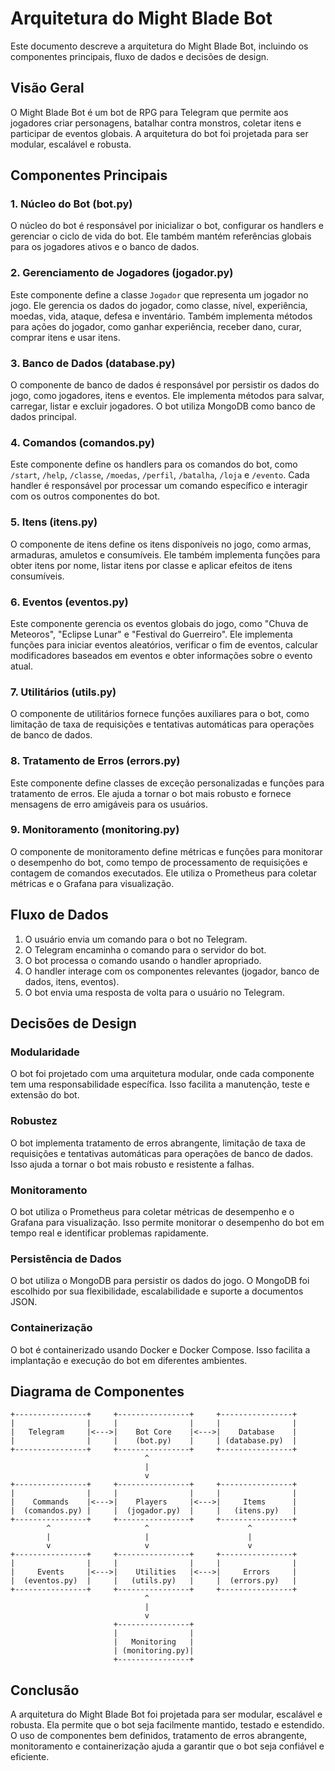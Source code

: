 # Arquitetura do Might Blade Bot

Este documento descreve a arquitetura do Might Blade Bot, incluindo os componentes principais, fluxo de dados e decisões de design.

## Visão Geral

O Might Blade Bot é um bot de RPG para Telegram que permite aos jogadores criar personagens, batalhar contra monstros, coletar itens e participar de eventos globais. A arquitetura do bot foi projetada para ser modular, escalável e robusta.

## Componentes Principais

### 1. Núcleo do Bot (bot.py)

O núcleo do bot é responsável por inicializar o bot, configurar os handlers e gerenciar o ciclo de vida do bot. Ele também mantém referências globais para os jogadores ativos e o banco de dados.

### 2. Gerenciamento de Jogadores (jogador.py)

Este componente define a classe `Jogador` que representa um jogador no jogo. Ele gerencia os dados do jogador, como classe, nível, experiência, moedas, vida, ataque, defesa e inventário. Também implementa métodos para ações do jogador, como ganhar experiência, receber dano, curar, comprar itens e usar itens.

### 3. Banco de Dados (database.py)

O componente de banco de dados é responsável por persistir os dados do jogo, como jogadores, itens e eventos. Ele implementa métodos para salvar, carregar, listar e excluir jogadores. O bot utiliza MongoDB como banco de dados principal.

### 4. Comandos (comandos.py)

Este componente define os handlers para os comandos do bot, como `/start`, `/help`, `/classe`, `/moedas`, `/perfil`, `/batalha`, `/loja` e `/evento`. Cada handler é responsável por processar um comando específico e interagir com os outros componentes do bot.

### 5. Itens (itens.py)

O componente de itens define os itens disponíveis no jogo, como armas, armaduras, amuletos e consumíveis. Ele também implementa funções para obter itens por nome, listar itens por classe e aplicar efeitos de itens consumíveis.

### 6. Eventos (eventos.py)

Este componente gerencia os eventos globais do jogo, como "Chuva de Meteoros", "Eclipse Lunar" e "Festival do Guerreiro". Ele implementa funções para iniciar eventos aleatórios, verificar o fim de eventos, calcular modificadores baseados em eventos e obter informações sobre o evento atual.

### 7. Utilitários (utils.py)

O componente de utilitários fornece funções auxiliares para o bot, como limitação de taxa de requisições e tentativas automáticas para operações de banco de dados.

### 8. Tratamento de Erros (errors.py)

Este componente define classes de exceção personalizadas e funções para tratamento de erros. Ele ajuda a tornar o bot mais robusto e fornece mensagens de erro amigáveis para os usuários.

### 9. Monitoramento (monitoring.py)

O componente de monitoramento define métricas e funções para monitorar o desempenho do bot, como tempo de processamento de requisições e contagem de comandos executados. Ele utiliza o Prometheus para coletar métricas e o Grafana para visualização.

## Fluxo de Dados

1. O usuário envia um comando para o bot no Telegram.
2. O Telegram encaminha o comando para o servidor do bot.
3. O bot processa o comando usando o handler apropriado.
4. O handler interage com os componentes relevantes (jogador, banco de dados, itens, eventos).
5. O bot envia uma resposta de volta para o usuário no Telegram.

## Decisões de Design

### Modularidade

O bot foi projetado com uma arquitetura modular, onde cada componente tem uma responsabilidade específica. Isso facilita a manutenção, teste e extensão do bot.

### Robustez

O bot implementa tratamento de erros abrangente, limitação de taxa de requisições e tentativas automáticas para operações de banco de dados. Isso ajuda a tornar o bot mais robusto e resistente a falhas.

### Monitoramento

O bot utiliza o Prometheus para coletar métricas de desempenho e o Grafana para visualização. Isso permite monitorar o desempenho do bot em tempo real e identificar problemas rapidamente.

### Persistência de Dados

O bot utiliza o MongoDB para persistir os dados do jogo. O MongoDB foi escolhido por sua flexibilidade, escalabilidade e suporte a documentos JSON.

### Containerização

O bot é containerizado usando Docker e Docker Compose. Isso facilita a implantação e execução do bot em diferentes ambientes.

## Diagrama de Componentes

```
+----------------+     +----------------+     +----------------+
|                |     |                |     |                |
|   Telegram     |<--->|    Bot Core    |<--->|    Database    |
|                |     |    (bot.py)    |     | (database.py)  |
+----------------+     +----------------+     +----------------+
                              ^
                              |
                              v
+----------------+     +----------------+     +----------------+
|                |     |                |     |                |
|    Commands    |<--->|    Players     |<--->|     Items      |
|  (comandos.py) |     |  (jogador.py)  |     |   (itens.py)   |
+----------------+     +----------------+     +----------------+
        ^                     ^                      ^
        |                     |                      |
        v                     v                      v
+----------------+     +----------------+     +----------------+
|                |     |                |     |                |
|     Events     |<--->|    Utilities   |<--->|     Errors     |
|  (eventos.py)  |     |   (utils.py)   |     |  (errors.py)   |
+----------------+     +----------------+     +----------------+
                              ^
                              |
                              v
                       +----------------+
                       |                |
                       |   Monitoring   |
                       | (monitoring.py)|
                       +----------------+
```

## Conclusão

A arquitetura do Might Blade Bot foi projetada para ser modular, escalável e robusta. Ela permite que o bot seja facilmente mantido, testado e estendido. O uso de componentes bem definidos, tratamento de erros abrangente, monitoramento e containerização ajuda a garantir que o bot seja confiável e eficiente. 